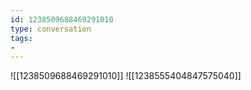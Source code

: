 ```yaml
---
id: 1238509688469291010
type: conversation
tags:
- 
---
```

![[1238509688469291010]]
![[1238555404847575040]]

